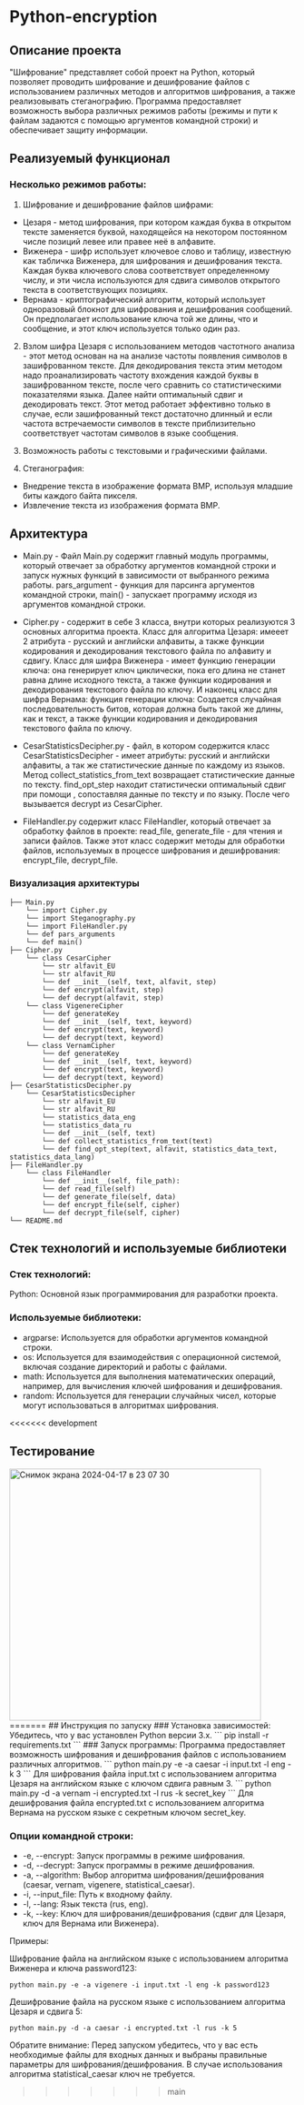 # Python-encryption
## Описание проекта

"Шифрование" представляет собой проект на Python, который позволяет проводить шифрование и дешифрование файлов с использованием различных методов и алгоритмов шифрования, а также реализовывать стеганографию. Программа предоставляет возможность выбора различных режимов работы (режимы и пути к файлам задаются с помощью аргументов командной строки) и обеспечивает защиту информации.

## Реализуемый функционал
### Несколько режимов работы:

1. Шифрование и дешифрование файлов шифрами:
  - Цезаря - метод шифрования, при котором каждая буква в открытом тексте заменяется буквой, находящейся на некотором постоянном числе позиций левее или правее неё в алфавите.
  - Виженера - шифр использует ключевое слово и таблицу, известную как табличка Виженера, для шифрования и дешифрования текста. Каждая буква ключевого слова соответствует определенному числу, и эти числа используются для сдвига символов открытого текста в соответствующих позициях.
  - Вернама - криптографический алгоритм, который использует одноразовый блокнот для шифрования и дешифрования сообщений. Он предполагает использование ключа той же длины, что и сообщение, и этот ключ используется только один раз.

2. Взлом шифра Цезаря с использованием методов частотного анализа - этот метод основан на на анализе частоты появления символов в зашифрованном тексте. Для декодирования текста этим методом надо проанализировать частоту вхождения каждой буквы в зашифрованном тексте, после чего сравнить со статистическими показателями языка. Далее найти оптимальный сдвиг и декодировать текст. Этот метод работает эффективно только в случае, если зашифрованный текст достаточно длинный и если частота встречаемости символов в тексте приблизительно соответствует частотам символов в языке сообщения.

3. Возможность работы с текстовыми и графическими файлами.

4. Стеганография:
  - Внедрение текста в изображение формата BMP, используя младшие биты каждого байта пикселя.
  - Извлечение текста из изображения формата BMP.

## Архитектура

- Main.py - Файл Main.py содержит главный модуль программы, который отвечает за обработку аргументов командной строки и запуск нужных функций в зависимости от выбранного режима работы. pars_argument - функция для парсинга аргументов командной строки, main() - запускает программу исходя из аргументов командной строки.

- Cipher.py - содержит в себе 3 класса, внутри которых реализуются 3 основных алгоритма проекта. Класс для алгоритма Цезаря: имееет 2 атрибута - русский и английски алфавиты, а также функции кодирования и декодирования текстового файла по алфавиту и сдвигу. Класс для шифра Виженера - имеет функцию генерации ключа: она генерирует ключ циклически, пока его длина не станет равна длине исходного текста, а также функции кодирования и декодирования текстового файла по ключу. И наконец класс для шифра Вернама: функция генерации ключа: Создается случайная последовательность битов, которая должна быть такой же длины, как и текст, а также функции кодирования и декодирования текстового файла по ключу.

- CesarStatisticsDecipher.py - файл, в котором содержится класс CesarStatisticsDecipher - имеет атрибуты: русский и английски алфавиты, а так же статистические данные по каждому из языков. Метод collect_statistics_from_text возвращает статистические данные по тексту. find_opt_step находит статистически оптимальный сдвиг при помощи , сопоставляя данные по тексту и по языку. После чего вызывается decrypt из CesarCipher.

- FileHandler.py содержит класс FileHandler, который отвечает за обработку файлов в проекте: read_file, generate_file - для чтения и записи файлов. Также этот класс содержит методы для обработки файлов, используемых в процессе шифрования и дешифрования: encrypt_file, decrypt_file.

### Визуализация архитектуры
```
├── Main.py
    └── import Cipher.py
    └── import Steganography.py
    └── import FileHandler.py
    └── def pars_arguments
    └── def main()
├── Cipher.py
    └── class CesarCipher
        └── str alfavit_EU 
        └── str alfavit_RU
        └── def __init__(self, text, alfavit, step)
        └── def encrypt(alfavit, step)
        └── def decrypt(alfavit, step)
    └── class VigenereCipher
        └── def generateKey 
        └── def __init__(self, text, keyword)
        └── def encrypt(text, keyword)
        └── def decrypt(text, keyword)
    └── class VernamCipher
        └── def generateKey
        └── def __init__(self, text, keyword)
        └── def encrypt(text, keyword)
        └── def decrypt(text, keyword)
├── CesarStatisticsDecipher.py
    └── CesarStatisticsDecipher
        └── str alfavit_EU 
        └── str alfavit_RU
        └── statistics_data_eng
        └── statistics_data_ru
        └── def __init__(self, text)
        └── def collect_statistics_from_text(text)
        └── def find_opt_step(text, alfavit, statistics_data_text, statistics_data_lang)
├── FileHandler.py
    └── class FileHandler
        └── def __init__(self, file_path):
        └── def read_file(self)
        └── def generate_file(self, data)
        └── def encrypt_file(self, cipher)
        └── def decrypt_file(self, cipher)
└── README.md
```
## Стек технологий и используемые библиотеки
### Стек технологий: 
Python: Основной язык программирования для разработки проекта.
### Используемые библиотеки:
- argparse: Используется для обработки аргументов командной строки.
- os: Используется для взаимодействия с операционной системой, включая создание директорий и работы с файлами.
- math: Используется для выполнения математических операций, например, для вычисления ключей шифрования и дешифрования.
- random: Используется для генерации случайных чисел, которые могут использоваться в алгоритмах шифрования.

<<<<<<< development
## Тестирование 
<img width="443" alt="Снимок экрана 2024-04-17 в 23 07 30" src="https://github.com/kirillzol/Python-encryption/assets/97293695/19001d5e-4ff1-4d2a-9b8f-f001db88a6c4">
=======
## Инструкция по запуску
### Установка зависимостей:
Убедитесь, что у вас установлен Python версии 3.x.
```
pip install -r requirements.txt
```
### Запуск программы:
Программа предоставляет возможность шифрования и дешифрования файлов с использованием различных алгоритмов.
```
python main.py -e -a caesar -i input.txt -l eng -k 3
```
Для шифрования файла input.txt с использованием алгоритма Цезаря на английском языке с ключом сдвига равным 3.
```
python main.py -d -a vernam -i encrypted.txt -l rus -k secret_key
```
Для дешифрования файла encrypted.txt с использованием алгоритма Вернама на русском языке с секретным ключом secret_key.

### Опции командной строки:
- -e, --encrypt: Запуск программы в режиме шифрования.
- -d, --decrypt: Запуск программы в режиме дешифрования.
- -a, --algorithm: Выбор алгоритма шифрования/дешифрования (caesar, vernam, vigenere, statistical_caesar).
- -i, --input_file: Путь к входному файлу.
- -l, --lang: Язык текста (rus, eng).
- -k, --key: Ключ для шифрования/дешифрования (сдвиг для Цезаря, ключ для Вернама или Виженера).

Примеры:

Шифрование файла на английском языке с использованием алгоритма Виженера и ключа password123:
```
python main.py -e -a vigenere -i input.txt -l eng -k password123
```
Дешифрование файла на русском языке с использованием алгоритма Цезаря и сдвига 5:
```
python main.py -d -a caesar -i encrypted.txt -l rus -k 5
```

Обратите внимание:
Перед запуском убедитесь, что у вас есть необходимые файлы для входных данных и выбраны правильные параметры для шифрования/дешифрования.
В случае использования алгоритма statistical_caesar ключ не требуется.

>>>>>>> main
